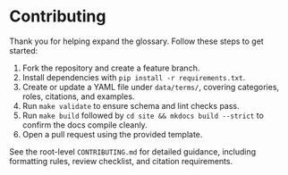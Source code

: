 # Contributing

Thank you for helping expand the glossary. Follow these steps to get started:

1. Fork the repository and create a feature branch.
2. Install dependencies with `pip install -r requirements.txt`.
3. Create or update a YAML file under `data/terms/`, covering categories, roles, citations, and examples.
4. Run `make validate` to ensure schema and lint checks pass.
5. Run `make build` followed by `cd site && mkdocs build --strict` to confirm the docs compile cleanly.
6. Open a pull request using the provided template.

See the root-level `CONTRIBUTING.md` for detailed guidance, including
formatting rules, review checklist, and citation requirements.
